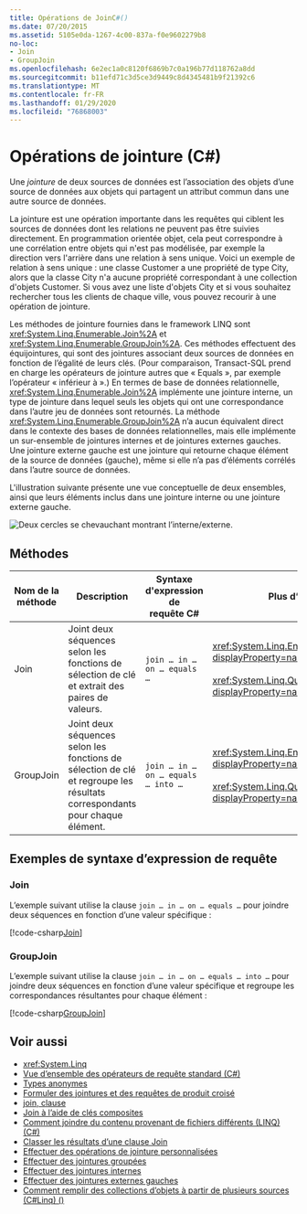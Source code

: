 ```yaml
---
title: Opérations de JoinC#()
ms.date: 07/20/2015
ms.assetid: 5105e0da-1267-4c00-837a-f0e9602279b8
no-loc:
- Join
- GroupJoin
ms.openlocfilehash: 6e2ec1a0c8120f6869b7c0a196b77d118762a8dd
ms.sourcegitcommit: b11efd71c3d5ce3d9449c8d4345481b9f21392c6
ms.translationtype: MT
ms.contentlocale: fr-FR
ms.lasthandoff: 01/29/2020
ms.locfileid: "76868003"
---
```

# <a name="join-operations-c"></a>Opérations de jointure (C#)

Une *jointure* de deux sources de données est l’association des objets d’une source de données aux objets qui partagent un attribut commun dans une autre source de données.  
  
 La jointure est une opération importante dans les requêtes qui ciblent les sources de données dont les relations ne peuvent pas être suivies directement. En programmation orientée objet, cela peut correspondre à une corrélation entre objets qui n'est pas modélisée, par exemple la direction vers l'arrière dans une relation à sens unique. Voici un exemple de relation à sens unique : une classe Customer a une propriété de type City, alors que la classe City n'a aucune propriété correspondant à une collection d'objets Customer. Si vous avez une liste d'objets City et si vous souhaitez rechercher tous les clients de chaque ville, vous pouvez recourir à une opération de jointure.  
  
 Les méthodes de jointure fournies dans le framework LINQ sont <xref:System.Linq.Enumerable.Join%2A> et <xref:System.Linq.Enumerable.GroupJoin%2A>. Ces méthodes effectuent des équijointures, qui sont des jointures associant deux sources de données en fonction de l’égalité de leurs clés. (Pour comparaison, Transact-SQL prend en charge les opérateurs de jointure autres que « Equals », par exemple l’opérateur « inférieur à ».) En termes de base de données relationnelle, <xref:System.Linq.Enumerable.Join%2A> implémente une jointure interne, un type de jointure dans lequel seuls les objets qui ont une correspondance dans l’autre jeu de données sont retournés. La méthode <xref:System.Linq.Enumerable.GroupJoin%2A> n’a aucun équivalent direct dans le contexte des bases de données relationnelles, mais elle implémente un sur-ensemble de jointures internes et de jointures externes gauches. Une jointure externe gauche est une jointure qui retourne chaque élément de la source de données (gauche), même si elle n’a pas d’éléments corrélés dans l’autre source de données.  
  
 L'illustration suivante présente une vue conceptuelle de deux ensembles, ainsi que leurs éléments inclus dans une jointure interne ou une jointure externe gauche.  
  
 ![Deux cercles se chevauchant montrant l’interne&#47;externe.](./media/join-operations/join-method-overlapping-circles.png)  
  
## <a name="methods"></a>Méthodes  
  
|Nom de la méthode|Description|Syntaxe d'expression de requête C#|Plus d’informations|  
|-----------------|-----------------|---------------------------------|----------------------|  
|Join|Joint deux séquences selon les fonctions de sélection de clé et extrait des paires de valeurs.|`join … in … on … equals …`|<xref:System.Linq.Enumerable.Join%2A?displayProperty=nameWithType><br /><br /> <xref:System.Linq.Queryable.Join%2A?displayProperty=nameWithType>|  
|GroupJoin|Joint deux séquences selon les fonctions de sélection de clé et regroupe les résultats correspondants pour chaque élément.|`join … in … on … equals … into …`|<xref:System.Linq.Enumerable.GroupJoin%2A?displayProperty=nameWithType><br /><br /> <xref:System.Linq.Queryable.GroupJoin%2A?displayProperty=nameWithType>|  
  
## <a name="query-expression-syntax-examples"></a>Exemples de syntaxe d’expression de requête
  
### Join  
  
L’exemple suivant utilise la clause `join … in … on … equals …` pour joindre deux séquences en fonction d’une valeur spécifique :
  
[!code-csharp[Join](~/samples/snippets/csharp/VS_Snippets_VBCSharp/csLINQJoinOperation/CS/JoinOperation.cs#Join)]  

### GroupJoin  

L’exemple suivant utilise la clause `join … in … on … equals … into …` pour joindre deux séquences en fonction d’une valeur spécifique et regroupe les correspondances résultantes pour chaque élément :
  
[!code-csharp[GroupJoin](~/samples/snippets/csharp/VS_Snippets_VBCSharp/csLINQJoinOperation/CS/JoinOperation.cs#GroupJoin)]  
  
## <a name="see-also"></a>Voir aussi

- <xref:System.Linq>
- [Vue d’ensemble des opérateurs de requête standard (C#)](./standard-query-operators-overview.md)
- [Types anonymes](../../classes-and-structs/anonymous-types.md)
- [Formuler des jointures et des requêtes de produit croisé](../../../../framework/data/adonet/sql/linq/formulate-joins-and-cross-product-queries.md)
- [join, clause](../../../language-reference/keywords/join-clause.md)
- [Join à l’aide de clés composites](../../../linq/join-by-using-composite-keys.md)
- [Comment joindre du contenu provenant de fichiers différents (LINQ) (C#)](./how-to-join-content-from-dissimilar-files-linq.md)
- [Classer les résultats d’une clause Join](../../../linq/order-the-results-of-a-join-clause.md)
- [Effectuer des opérations de jointure personnalisées](../../../linq/perform-custom-join-operations.md)
- [Effectuer des jointures groupées](../../../linq/perform-grouped-joins.md)
- [Effectuer des jointures internes](../../../linq/perform-inner-joins.md)
- [Effectuer des jointures externes gauches](../../../linq/perform-left-outer-joins.md)
- [Comment remplir des collections d’objets à partir de plusieurs sources (C#Linq) ()](./how-to-populate-object-collections-from-multiple-sources-linq.md)
